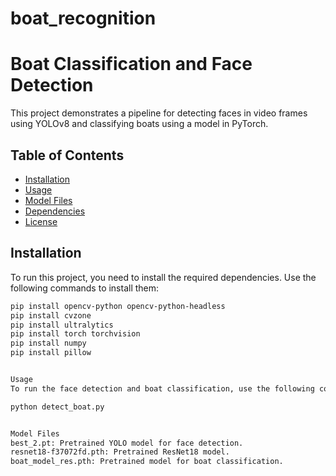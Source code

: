 # boat_recognition
# Boat Classification and Face Detection

This project demonstrates a pipeline for detecting faces in video frames using YOLOv8 and classifying boats using a model in PyTorch.

## Table of Contents
- [Installation](#installation)
- [Usage](#usage)
- [Model Files](#model-files)
- [Dependencies](#dependencies)
- [License](#license)

## Installation

To run this project, you need to install the required dependencies. Use the following commands to install them:

```bash
pip install opencv-python opencv-python-headless
pip install cvzone
pip install ultralytics
pip install torch torchvision
pip install numpy
pip install pillow


Usage
To run the face detection and boat classification, use the following command:

python detect_boat.py


Model Files
best_2.pt: Pretrained YOLO model for face detection.
resnet18-f37072fd.pth: Pretrained ResNet18 model.
boat_model_res.pth: Pretrained model for boat classification.
